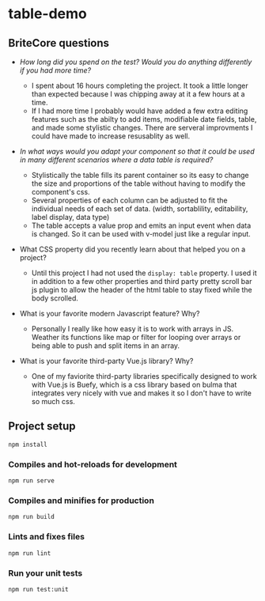 # table-demo

## BriteCore questions
* _How long did you spend on the test? Would you do anything differently if you had more time?_
    * I spent about 16 hours completing the project. It took a little longer than expected because I was chipping away at it a few hours at a time. 
    * If I had more time I probably would have added a few extra editing features such as the abilty to add items, modifiable date fields, table, and made some stylistic changes. There are serveral improvments I could have made to increase resusablity as well.

* _In what ways would you adapt your component so that it could be used in many different scenarios where a data table is
required?_
    * Stylistically the table fills its parent container so its easy to change the size and proportions of the table without having to modify the component's css.
    * Several properties of each column can be adjusted to fit the individual needs of each set of data. (width, sortablility, editability, label display, data type)
    * The table accepts a value prop and emits an input event when data is changed. So it can be used with v-model just like a regular input.
* What CSS property did you recently learn about that helped you on a project?
    * Until this project I had not used the `display: table` property. I used it in addition to a few other properties and third party pretty scroll bar js plugin to allow the header of the html table to stay fixed while the body scrolled.
* What is your favorite modern Javascript feature? Why?
    * Personally I really like how easy it is to work with arrays in JS. Weather its functions like map or filter for looping over arrays or being able to push and split items in an array.
* What is your favorite third-party Vue.js library? Why?
    * One of my faviorite third-party libraries specifically designed to work with Vue.js is Buefy, which is a css library based on bulma that integrates very nicely with vue and makes it so I don't have to write so much css.




## Project setup
```
npm install
```

### Compiles and hot-reloads for development
```
npm run serve
```

### Compiles and minifies for production
```
npm run build
```

### Lints and fixes files
```
npm run lint
```

### Run your unit tests
```
npm run test:unit
```

